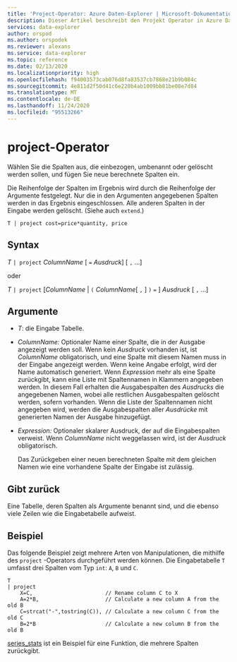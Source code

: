 ```yaml
---
title: 'Project-Operator: Azure Daten-Explorer | Microsoft-Dokumentation'
description: Dieser Artikel beschreibt den Projekt Operator in Azure Daten-Explorer.
services: data-explorer
author: orspod
ms.author: orspodek
ms.reviewer: alexans
ms.service: data-explorer
ms.topic: reference
ms.date: 02/13/2020
ms.localizationpriority: high
ms.openlocfilehash: f94003573cab076d8fa83537cb7868e21b9b084c
ms.sourcegitcommit: 4e811d2f50d41c6e220b4ab1009bb81be08e7d84
ms.translationtype: MT
ms.contentlocale: de-DE
ms.lasthandoff: 11/24/2020
ms.locfileid: "95513266"
---
```

# <a name="project-operator"></a>project-Operator

Wählen Sie die Spalten aus, die einbezogen, umbenannt oder gelöscht werden sollen, und fügen Sie neue berechnete Spalten ein. 

Die Reihenfolge der Spalten im Ergebnis wird durch die Reihenfolge der Argumente festgelegt. Nur die in den Argumenten angegebenen Spalten werden in das Ergebnis eingeschlossen. Alle anderen Spalten in der Eingabe werden gelöscht.  (Siehe auch `extend`.)

```kusto
T | project cost=price*quantity, price
```

## <a name="syntax"></a>Syntax

*T* `| project` *ColumnName* [ `=` *Ausdruck*] [ `,` ...]
  
oder
  
*T* `| project` [*ColumnName*  |  `(` *ColumnName*[ `,` ] `)` `=` ] *Ausdruck* [ `,` ...]

## <a name="arguments"></a>Argumente

* *T*: die Eingabe Tabelle.
* *ColumnName:* Optionaler Name einer Spalte, die in der Ausgabe angezeigt werden soll. Wenn kein *Ausdruck* vorhanden ist, ist *ColumnName* obligatorisch, und eine Spalte mit diesem Namen muss in der Eingabe angezeigt werden. Wenn keine Angabe erfolgt, wird der Name automatisch generiert. Wenn *Expression* mehr als eine Spalte zurückgibt, kann eine Liste mit Spaltennamen in Klammern angegeben werden. In diesem Fall erhalten die Ausgabespalten des *Ausdrucks* die angegebenen Namen, wobei alle restlichen Ausgabespalten gelöscht werden, sofern vorhanden. Wenn die Liste der Spaltennamen nicht angegeben wird, werden die Ausgabespalten aller *Ausdrücke* mit generierten Namen der Ausgabe hinzugefügt.
* *Expression:* Optionaler skalarer Ausdruck, der auf die Eingabespalten verweist. Wenn *ColumnName* nicht weggelassen wird, ist der *Ausdruck* obligatorisch.

    Das Zurückgeben einer neuen berechneten Spalte mit dem gleichen Namen wie eine vorhandene Spalte der Eingabe ist zulässig.

## <a name="returns"></a>Gibt zurück

Eine Tabelle, deren Spalten als Argumente benannt sind, und die ebenso viele Zeilen wie die Eingabetabelle aufweist.

## <a name="example"></a>Beispiel

Das folgende Beispiel zeigt mehrere Arten von Manipulationen, die mithilfe des `project` -Operators durchgeführt werden können. Die Eingabetabelle `T` umfasst drei Spalten vom Typ `int`: `A`, `B` und `C`. 

```kusto
T
| project
    X=C,                       // Rename column C to X
    A=2*B,                     // Calculate a new column A from the old B
    C=strcat("-",tostring(C)), // Calculate a new column C from the old C
    B=2*B                      // Calculate a new column B from the old B
```

[series_stats](series-statsfunction.md) ist ein Beispiel für eine Funktion, die mehrere Spalten zurückgibt.
